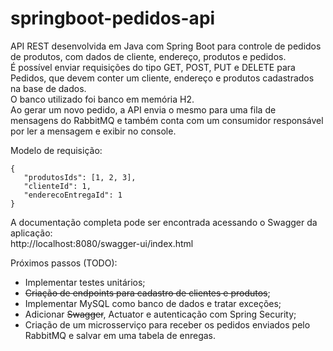 # springboot-pedidos-api
API REST desenvolvida em Java com Spring Boot para controle de pedidos de produtos, com dados de cliente, endereço, produtos e pedidos.\
É possível enviar requisições do tipo GET, POST, PUT e DELETE para Pedidos, que devem conter um cliente, endereço e produtos cadastrados na base de dados.\
O banco utilizado foi banco em memória H2.\
Ao gerar um novo pedido, a API envia o mesmo para uma fila de mensagens do RabbitMQ e também conta com um consumidor responsável por ler a mensagem e exibir no console.

Modelo de requisição:
```
{
   "produtosIds": [1, 2, 3],
   "clienteId": 1,
   "enderecoEntregaId": 1
}
```
A documentação completa pode ser encontrada acessando o Swagger da aplicação:\
http://localhost:8080/swagger-ui/index.html


Próximos passos (TODO):
- Implementar testes unitários;
- ~~Criação de endpoints para cadastro de clientes e produtos~~;
- Implementar MySQL como banco de dados e tratar exceções;
- Adicionar ~~Swagger~~, Actuator e autenticação com Spring Security;
- Criação de um microsserviço para receber os pedidos enviados pelo RabbitMQ e salvar em uma tabela de enregas.